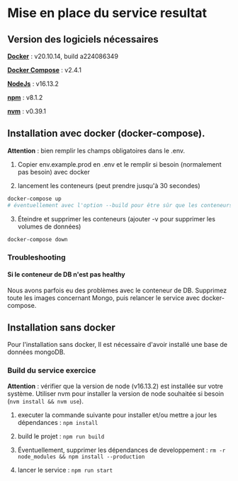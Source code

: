 # Mise en place du service resultat

## Version des logiciels nécessaires

[**Docker**](https://www.docker.com/products/docker-desktop) : v20.10.14, build a224086349

[**Docker Compose**](https://docs.docker.com/compose/install/) : v2.4.1

[**NodeJs**](https://nodejs.org/en/download/) : v16.13.2

[**npm**](https://www.npmjs.com/get-npm) : v8.1.2

[**nvm**](https://github.com/nvm-sh/nvm) : v0.39.1

## Installation avec docker (docker-compose).

**Attention** : bien remplir les champs obligatoires dans le .env.

1. Copier env.example.prod en .env et le remplir si besoin (normalement pas besoin) avec docker

2. lancement les conteneurs (peut prendre jusqu'à 30 secondes)

```bash
docker-compose up
# éventuellement avec l'option --build pour être sûr que les conteneurs sont bien à leur dernière version
```

3. Éteindre et supprimer les conteneurs (ajouter -v pour supprimer les volumes de données)

```bash
docker-compose down
```

### Troubleshooting

#### Si le conteneur de DB n'est pas healthy

Nous avons parfois eu des problèmes avec le conteneur de DB. Supprimez toute les images concernant Mongo, puis relancer le service avec docker-compose.

## Installation sans docker

Pour l'installation sans docker, Il est nécessaire d'avoir installé une base de données mongoDB.

### Build du service exercice

**Attention** : vérifier que la version de node (v16.13.2) est installée sur votre système.
Utiliser nvm pour installer la version de node souhaitée si besoin (`nvm install && nvm use`).

1. executer la commande suivante pour installer et/ou mettre a jour les dépendances :
   `npm install`

2. build le projet :
   `npm run build`

3. Éventuellement, supprimer les dépendances de developpement :
   `rm -r node_modules && npm install --production`

4. lancer le service :
   `npm run start`
